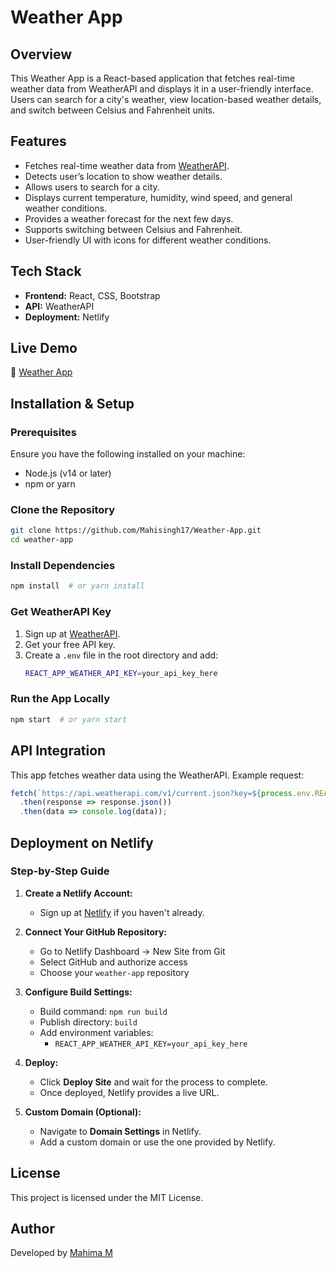 # Weather App

## Overview
This Weather App is a React-based application that fetches real-time weather data from WeatherAPI and displays it in a user-friendly interface. Users can search for a city's weather, view location-based weather details, and switch between Celsius and Fahrenheit units.

## Features
- Fetches real-time weather data from [WeatherAPI](https://www.weatherapi.com/).
- Detects user’s location to show weather details.
- Allows users to search for a city.
- Displays current temperature, humidity, wind speed, and general weather conditions.
- Provides a weather forecast for the next few days.
- Supports switching between Celsius and Fahrenheit.
- User-friendly UI with icons for different weather conditions.

## Tech Stack
- **Frontend:** React, CSS, Bootstrap
- **API:** WeatherAPI
- **Deployment:** Netlify

## Live Demo
🚀 [Weather App](https://weather-app-mahima.netlify.app/)

## Installation & Setup
### Prerequisites
Ensure you have the following installed on your machine:
- Node.js (v14 or later)
- npm or yarn

### Clone the Repository
```sh
git clone https://github.com/Mahisingh17/Weather-App.git
cd weather-app
```

### Install Dependencies
```sh
npm install  # or yarn install
```

### Get WeatherAPI Key
1. Sign up at [WeatherAPI](https://www.weatherapi.com/).
2. Get your free API key.
3. Create a `.env` file in the root directory and add:
   ```sh
   REACT_APP_WEATHER_API_KEY=your_api_key_here
   ```

### Run the App Locally
```sh
npm start  # or yarn start
```

## API Integration
This app fetches weather data using the WeatherAPI. Example request:
```js
fetch(`https://api.weatherapi.com/v1/current.json?key=${process.env.REACT_APP_WEATHER_API_KEY}&q=London`)
  .then(response => response.json())
  .then(data => console.log(data));
```

## Deployment on Netlify
### Step-by-Step Guide
1. **Create a Netlify Account:**
   - Sign up at [Netlify](https://www.netlify.com/) if you haven't already.

2. **Connect Your GitHub Repository:**
   - Go to Netlify Dashboard → New Site from Git
   - Select GitHub and authorize access
   - Choose your `weather-app` repository

3. **Configure Build Settings:**
   - Build command: `npm run build`
   - Publish directory: `build`
   - Add environment variables:
     - `REACT_APP_WEATHER_API_KEY=your_api_key_here`

4. **Deploy:**
   - Click **Deploy Site** and wait for the process to complete.
   - Once deployed, Netlify provides a live URL.

5. **Custom Domain (Optional):**
   - Navigate to **Domain Settings** in Netlify.
   - Add a custom domain or use the one provided by Netlify.
     
## License
This project is licensed under the MIT License.

## Author
Developed by [Mahima M](https://github.com/Mahisingh17)
